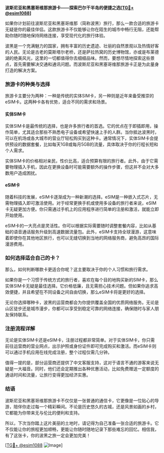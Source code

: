 **波斯尼亚和黑塞哥维那旅游卡——探索巴尔干半岛的便捷之选[[TG💪+ @esim1088](https://t.me/s/esim1088)]**

如果你计划前往波斯尼亚和黑塞哥维那（简称波黑）旅行，那么一款合适的旅游卡无疑是你的最佳伴侣。这款旅游卡不仅能够让你在陌生的城市中畅行无阻，还能帮助你随时随地保持网络连接，享受现代化的旅行体验。

波黑是一个充满魅力的国家，拥有丰富的历史遗迹、壮丽的自然景观以及热情好客的人民。无论是古老的莫斯塔尔老桥，还是萨拉热窝的历史博物馆，亦或是布莱德湖的绝美风光，这里的一切都值得你去细细品味。然而，要想尽情地探索这些景点，首先需要解决交通和通讯问题。而波斯尼亚和黑塞哥维那旅游卡正是为此量身打造的解决方案。

### **旅游卡的种类与选择**

旅游卡主要分为两种：一种是传统的实体SIM卡，另一种则是近年来备受推崇的eSIM卡。这两种卡各有优势，适合不同的需求和场景。

#### **实体SIM卡**
实体SIM卡是最传统的选择，也是许多旅行者的首选。它的优点在于即插即用，操作简单，尤其适合那些不熟悉电子设备或希望快速上手的人群。当你抵达波黑时，可以在机场或各大城市的营业厅轻松购买到这种卡。通常情况下，实体SIM卡会提供预设的数据套餐，比如每天1GB或每月5GB的流量，具体取决于你的行程长短和个人需求。

实体SIM卡的价格相对亲民，性价比高，适合预算有限的旅行者。此外，由于它需要物理插入手机，因此在更换设备时可能需要额外的操作步骤，但这并不会对大多数用户造成困扰。

#### **eSIM卡**
随着科技的发展，eSIM卡逐渐成为一种新潮的选择。eSIM是一种嵌入式芯片，无需物理插入即可激活使用。对于经常更换手机或使用多设备的旅行者来说，eSIM卡无疑更加方便。你只需通过手机上的应用程序进行简单的注册和激活，就能立即开始使用。

eSIM卡的一大亮点是灵活性。你可以根据实际需要随时调整套餐内容，比如从基础的语音通话服务升级到高速数据流量包。此外，eSIM卡支持全球漫游，这意味着即使你在其他地区旅行，也可以无缝切换到当地的网络服务商，避免高昂的国际漫游费用。

### **如何选择适合自己的卡？**

那么，如何判断哪款卡更适合你呢？这主要取决于你的个人习惯和旅行需求。

如果你是一个习惯于传统方式的旅行者，喜欢在每个目的地购买新的SIM卡，那么实体SIM卡无疑是最佳选择。它价格低廉，且无需担心技术问题。但如果你追求高效便捷，并且希望在不同设备之间自由切换，那么eSIM卡将是更好的选择。

无论你选择哪种卡，波黑的运营商都会为你提供覆盖全国的优质网络服务。无论是山区徒步还是城市漫步，你都可以享受到稳定可靠的网络连接，确保随时与家人朋友保持联系。

### **注册流程详解**

无论是实体SIM卡还是eSIM卡，注册过程都非常简单。对于实体SIM卡，你只需前往运营商的营业网点，出示护照或身份证件即可完成购买和激活。而eSIM卡则可以通过手机应用在线完成注册，整个过程仅需几分钟。

值得一提的是，部分运营商还提供了中文客服支持，这对于语言不通的游客来说无疑是一大福音。同时，他们还会定期推出各种优惠活动，比如免费赠送一定额度的通话时间和流量，让旅行变得更加经济实惠。

### **结语**

波斯尼亚和黑塞哥维那旅游卡不仅仅是一张普通的通信卡，它更像是一位贴心的导游，陪伴你走过每一个精彩瞬间。不论是历史悠久的古城，还是风景如画的乡村，它都能为你带来无与伦比的便利和支持。

所以，下次当你踏上这片美丽的土地时，请记得为自己准备一张合适的旅游卡。它不仅能让你的旅程更加顺畅，更能让你随时随地记录下那些难忘的回忆。相信我，有了这张卡，你的波黑之旅一定会更加完美！

[[TG💪+ @esim1088](https://t.me/s/esim1088) ![Image](https://i.postimg.cc/4NQfJmqS/Snipaste-2025-05-13-00-14-12.png)]